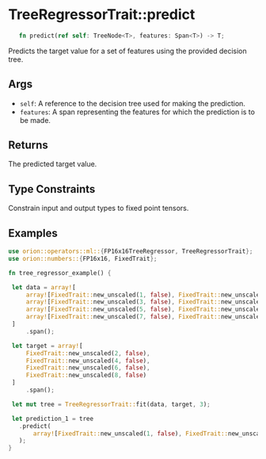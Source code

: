 # TreeRegressorTrait::predict

```rust 
   fn predict(ref self: TreeNode<T>, features: Span<T>) -> T;
```

Predicts the target value for a set of features using the provided decision tree.

## Args

* `self`: A reference to the decision tree used for making the prediction.
* `features`: A span representing the features for which the prediction is to be made.

## Returns

The predicted target value.

## Type Constraints

Constrain input and output types to fixed point tensors.

## Examples

```rust
use orion::operators::ml::{FP16x16TreeRegressor, TreeRegressorTrait};
use orion::numbers::{FP16x16, FixedTrait};

fn tree_regressor_example() {

 let data = array![
     array![FixedTrait::new_unscaled(1, false), FixedTrait::new_unscaled(2, false)].span(),
     array![FixedTrait::new_unscaled(3, false), FixedTrait::new_unscaled(4, false)].span(),
     array![FixedTrait::new_unscaled(5, false), FixedTrait::new_unscaled(6, false)].span(),
     array![FixedTrait::new_unscaled(7, false), FixedTrait::new_unscaled(8, false)].span(),
 ]
     .span();

 let target = array![
     FixedTrait::new_unscaled(2, false),
     FixedTrait::new_unscaled(4, false),
     FixedTrait::new_unscaled(6, false),
     FixedTrait::new_unscaled(8, false)
 ]
     .span();

 let mut tree = TreeRegressorTrait::fit(data, target, 3);

 let prediction_1 = tree
   .predict(
       array![FixedTrait::new_unscaled(1, false), FixedTrait::new_unscaled(2, false),].span()
   );
}
```
